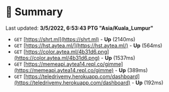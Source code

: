 # 📖 Summary
Last updated: **3/5/2022, 6:53:43 PTG "Asia/Kuala_Lumpur"**

- `GET` [https://shrt.ml](https://shrt.ml) - **Up** (2140ms)
- `GET` [https://hst.aytea.ml/](https://hst.aytea.ml/) - **Up** (564ms)
- `GET` [https://color.aytea.ml/4b31d6.png](https://color.aytea.ml/4b31d6.png) - **Up** (1537ms)
- `GET` [https://memeapi.aytea14.repl.co/gimme](https://memeapi.aytea14.repl.co/gimme) - **Up** (389ms)
- `GET` [https://teledrivemy.herokuapp.com/dashboard](https://teledrivemy.herokuapp.com/dashboard) - **Up** (192ms)
